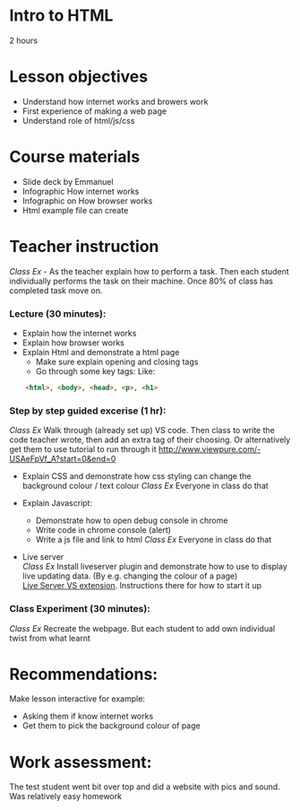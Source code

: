 # Intro to HTML
2 hours

# Lesson objectives
- Understand how internet works and browers work
- First experience of making a web page
- Understand role of html/js/css

# Course materials
- Slide deck by Emmanuel
- Infographic How internet works
- Infographic on How browser works
- Html example file can create


# Teacher instruction
*Class Ex* - As the teacher explain how to perform a task. Then each student individually performs the task on their machine. Once 80% of class has completed task move on.


### Lecture (30 minutes):
- Explain how the internet works
- Explain how browser works
- Explain Html and demonstrate a html page
    - Make sure explain opening and closing tags
    - Go through some key tags: Like:
```html
    <html>, <body>, <head>, <p>, <h1>
```

### Step by step guided excerise (1 hr):
*Class Ex* Walk through (already set up) VS code. Then class to write the code teacher wrote, then add an extra tag of their choosing. 
Or alternatively get them to use tutorial to run through it
http://www.viewpure.com/-USAeFpVf_A?start=0&end=0

- Explain CSS and demonstrate how css styling can change the background colour / text colour
*Class Ex* Everyone in class do that

- Explain Javascript:
    - Demonstrate how to open debug console in chrome
    - Write code in chrome console (alert)
    - Write a js file and link to html
*Class Ex* Everyone in class do that

- Live server  
*Class Ex* Install liveserver plugin and demonstrate how to use to display live updating data. (By e.g. changing the colour of a page)  
[Live Server VS extension](https://marketplace.visualstudio.com/items?itemName=ritwickdey.LiveServer). Instructions there for how to start it up


### Class Experiment (30 minutes): 
*Class Ex* Recreate the webpage. But each student to add own individual twist from what learnt

# Recommendations:
Make lesson interactive for example:
- Asking them if know internet works
- Get them to pick the background colour of page 


# Work assessment:
The test student went bit over top and did a website with pics and sound. Was relatively easy homework

